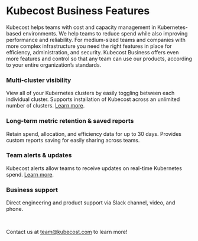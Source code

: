 # Kubecost Business Features

Kubecost helps teams with cost and capacity management in Kubernetes-based environments. 
We help teams to reduce spend while also improving performance and reliability. 
For medium-sized teams and companies with more complex infrastructure you need the right features in place for efficiency, administration, and security. 
Kubecost Business offers even more features and control so that any team can use our products, according to your entire organization’s standards.

### Multi-cluster visibility
View all of your Kubernetes clusters by easily toggling between each individual cluster. 
Supports installation of Kubecost across an unlimited number of clusters. [Learn more](https://guide.kubecost.com/hc/en-us/articles/4407595970711#multi-cluster).

### Long-term metric retention & saved reports  
Retain spend, allocation, and efficiency data for up to 30 days. Provides custom reports saving for easily sharing across teams.

### Team alerts & updates
Kubecost alerts allow teams to receive updates on real-time Kubernetes spend. [Learn more](https://github.com/kubecost/docs/blob/master/alerts.md).

### Business support   
Direct engineering and product support via Slack channel, video, and phone. 

<br/>  

Contact us at [team@kubecost.com](team@kubecost.com) to learn more!
<br/><br/><br/><br/><br/>
